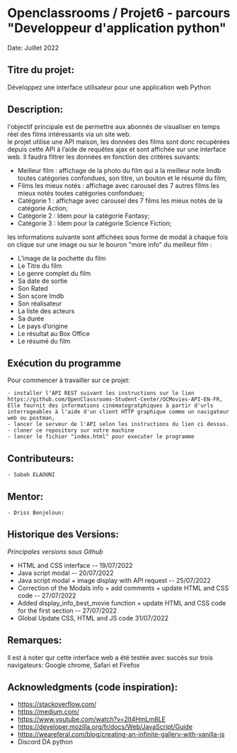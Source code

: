 
# Openclassrooms / Projet6 - parcours "Developpeur d'application python"

Date: Juillet 2022 


## Titre du projet:  
Développez une interface utilisateur pour une application web Python

## Description:   
l'objectif principale est de permettre aux abonnés de visualiser en temps réel des films intéressants via un site web.  
le projet utilise une API maison, les données des films sont donc recupérées depuis cette API à l’aide de requêtes ajax et sont affichée sur une interface web. 
Il faudra filtrer les données en fonction des critères suivants:

- Meilleur film : affichage de la photo du film qui a la meilleur note Imdb toutes catégories confondues, son titre, un bouton et le résumé du film;
- Films les mieux notés : affichage avec carousel des 7 autres films les mieux notés toutes catégories confondues;
- Catégorie 1 : affichage avec carousel des 7 films les mieux notés de la catégorie Action;
- Catégorie 2 : Idem pour la catégorie Fantasy;
- Catégorie 3 : Idem pour la catégorie Science Fiction;

les informations suivante sont affichées sous forme de modal à chaque fois on clique sur une image ou sur le bouron "more info" du meilleur film :
- L’image de la pochette du film
- Le Titre du film
- Le genre complet du film
- Sa date de sortie
- Son Rated
- Son score Imdb
- Son réalisateur
- La liste des acteurs
- Sa durée
- Le pays d’origine
- Le résultat au Box Office
- Le résumé du film 


## Exécution du programme  
  
Pour commencer à travailler sur ce projet:  

    - installer l'API REST suivant les instructions sur le lien  https://github.com/OpenClassrooms-Student-Center/OCMovies-API-EN-FR, 
    Elle fournit des informations cinématogratphiques à partir d'urls interrogeables à l'aide d'un client HTTP graphique comme un navigateur web ou postman,
    - lancer le serveur de l'API selon les instructions du lien ci dessus.
    - cloner ce repository sur votre machine
    - lancer le fichier "index.html" pour executer le programme
    
  
  ## Contributeurs:    
    - Sabah ELAOUNI    
    
  ## Mentor: 
    - Driss Benjeloun:
    

 ## Historique des Versions:    
 *Principales versions sous Github*
- HTML and CSS interface -- 19/07/2022 
- Java script modal -- 20/07/2022 
- Java script modal + image display with API request  -- 25/07/2022 
- Correction of the Modals info + add comments + update HTML and CSS code -- 27/07/2022
- Added display_info_best_movie function + update HTML and CSS code for the first section -- 27/07/2022
- Global Update CSS, HTML and JS code 31/07/2022

## Remarques:

Il est à noter qur cette interface web a été testée avec succès sur trois navigateurs: Google chrome, Safari et Firefox


  ## Acknowledgments (code inspiration): 

- https://stackoverflow.com/    
- https://medium.com/
- https://www.youtube.com/watch?v=2lt4HmLm8LE
- https://developer.mozilla.org/fr/docs/Web/JavaScript/Guide
- https://weareferal.com/blog/creating-an-infinite-gallery-with-vanilla-js
- Discord DA python



